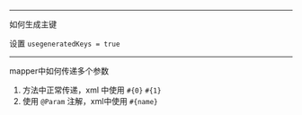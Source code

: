 ----

如何生成主键

设置 `usegeneratedKeys = true`

------

mapper中如何传递多个参数

1. 方法中正常传递，xml 中使用 `#{0}` `#{1}`
2. 使用 `@Param` 注解，xml中使用 `#{name}`